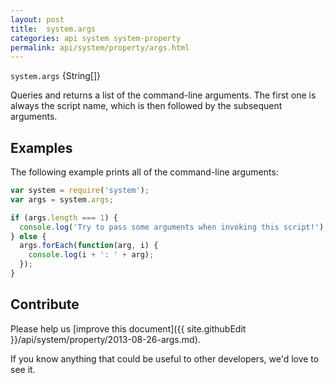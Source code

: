 ```yaml
---
layout: post
title:  system.args
categories: api system system-property
permalink: api/system/property/args.html
---
```


`system.args` {String[]}

Queries and returns a list of the command-line arguments.  The first one is always the script name, which is then followed by the subsequent arguments.

## Examples

The following example prints all of the command-line arguments:

```javascript
var system = require('system');
var args = system.args;

if (args.length === 1) {
  console.log('Try to pass some arguments when invoking this script!');
} else {
  args.forEach(function(arg, i) {
    console.log(i + ': ' + arg);
  });
}
```

## Contribute

Please help us [improve this document]({{ site.githubEdit }}/api/system/property/2013-08-26-args.md).

If you know anything that could be useful to other developers, we'd love to see it.


